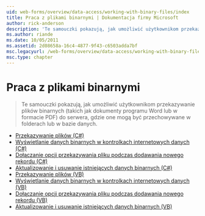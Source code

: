 ```yaml
---
uid: web-forms/overview/data-access/working-with-binary-files/index
title: Praca z plikami binarnymi | Dokumentacja firmy Microsoft
author: rick-anderson
description: 'Te samouczki pokazują, jak umożliwić użytkownikom przekazywanie plików binarnych (takich jak dokumenty programu Word lub w formacie PDF) do serwera, gdzie one mogą być przechowywane w folderach lub w bazie danych.'
ms.author: riande
ms.date: 10/05/2011
ms.assetid: 2d08658a-16c4-4877-9f43-c6503adda7bf
msc.legacyurl: /web-forms/overview/data-access/working-with-binary-files
msc.type: chapter
---
```

<a name="working-with-binary-files"></a>Praca z plikami binarnymi
====================
> Te samouczki pokazują, jak umożliwić użytkownikom przekazywanie plików binarnych (takich jak dokumenty programu Word lub w formacie PDF) do serwera, gdzie one mogą być przechowywane w folderach lub w bazie danych.


- [Przekazywanie plików (C#)](uploading-files-cs.md)
- [Wyświetlanie danych binarnych w kontrolkach internetowych danych (C#)](displaying-binary-data-in-the-data-web-controls-cs.md)
- [Dołączanie opcji przekazywania pliku podczas dodawania nowego rekordu (C#)](including-a-file-upload-option-when-adding-a-new-record-cs.md)
- [Aktualizowanie i usuwanie istniejących danych binarnych (C#)](updating-and-deleting-existing-binary-data-cs.md)
- [Przekazywanie plików (VB)](uploading-files-vb.md)
- [Wyświetlanie danych binarnych w kontrolkach internetowych danych (VB)](displaying-binary-data-in-the-data-web-controls-vb.md)
- [Dołączanie opcji przekazywania pliku podczas dodawania nowego rekordu (VB)](including-a-file-upload-option-when-adding-a-new-record-vb.md)
- [Aktualizowanie i usuwanie istniejących danych binarnych (VB)](updating-and-deleting-existing-binary-data-vb.md)
